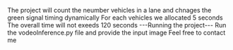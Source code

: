 The project will count the neumber vehicles in a lane and chnages the green signal timing dynamically
For each vehicles we allocated 5 seconds 
The overall time will not exeeds 120 seconds
---Running the project---
Run the vodeoInference.py file and provide the input image
Feel free to contact me
